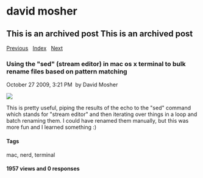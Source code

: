 # david mosher

## This is an archived post This is an archived post

[Previous](../../../posts/2009/11/it-must-have-been-the-combination-of-monday-a.html)
  [Index](../../../index-4.html)  
[Next](../../../posts/2009/10/the-tastiest-macncheese-that-i-have-had-in-a.html)

### Using the "sed" (stream editor) in mac os x terminal to bulk rename files based on pattern matching

October 27 2009, 3:21 PM  by David Mosher

![](../../../image/2009/10/4206465-Screen%20shot%202009-10-27%20at%204.18.17%20PM.png)

This is pretty useful, piping the results of the echo to the "sed" command which
stands for "stream editor" and then iterating over things in a loop and batch
renaming them. I could have renamed them manually, but this was more fun and I
learned something :)

#### Tags

mac, nerd, terminal

#### 1957 views and 0 responses

